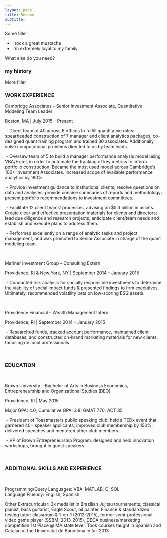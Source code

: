 ```yaml
---
layout: page
title: Resume
subtitle: 
---
```


Some filler

- I rock a great mustache
- I'm extremely loyal to my family

What else do you need?

### my history

More filler






### WORK EXPERIENCE

Cambridge Associates – Senior Investment Associate,
Quantitative Modeling Team Leader

Boston, MA | July 2015 – Present

 - Direct team of 40 across 6 offices to fulfill quantitative roles: spearheaded construction of 7 manager and client analytics packages, co-designed quant training program and trained 30 associates. Additionally, solve computational problems directed to us by team leads.

 - Oversaw team of 5 to build a manager performance analysis model using VBA/Excel, in order to automate the tracking of key metrics to inform portfolio construction. Became the most used model across Cambridge’s 100+ Investment Associates. Increased scope of available performance analytics by 180%.

 - Provide investment
guidance to institutional clients; resolve questions on data and analyses;
provide concise summaries of reports and methodology; present portfolio
recommendations to investment committees.

 - Facilitate 12
client teams’ processes, advising on $5.3 billion in assets. Create clear and
effective presentation materials for clients and directors; lead due diligence
and research projects; anticipate client/team needs and establish and execute
plans to address them.

 - Performed
excellently on a range of analytic tasks and project management, and was
promoted to Senior Associate in charge of the quant modeling team.

 

Mariner Investment Group – Consulting Extern         

Providence, RI & New York, NY | September 2014 – January
2015

 - Conducted risk
analysis for socially responsible investments to determine the viability of
social impact funds & presented findings to firm executives. Ultimately,
recommended volatility bets on low-scoring ESG assets.

 

Providence Financial – Wealth Management Intern 

Providence, RI | September 2014 – January 2015

 - Researched funds,
tracked account performance, maintained client databases, and constructed
on-brand marketing materials for new clients, focusing on local professionals.

 

### EDUCATION

 

Brown University – Bachelor of Arts in Business Economics,
Entrepreneurship and Organizational Studies (BEO)

Providence, RI | May 2015

Major GPA: 4.0; Cumulative GPA: 3.8; GMAT 770; ACT 35

 - President of
Toastmasters public speaking club: held a TEDx event that garnered 40+ speaker
applicants; improved club membership by 150%; delivered speeches and mentored
other club members.

 - VP of Brown
Entrepreneurship Program: designed and held innovation workshops, brought in
guest speakers.

 

### ADDITIONAL SKILLS AND EXPERIENCE

 

Programming/Query Languages: VBA, MATLAB, C, SQL                            Language Fluency:
English, Spanish

Other Extracurricular: 3x medalist in Brazilian Jujitsu
tournaments, classical pianist, bass guitarist, Eagle Scout, oil painter, Finance
& standardized testing tutor: classroom & 1-on-1 (2012-2015), former
semi-professional video game player (SSBM, 2013-2015), DECA business/marketing
competition 1st Place @ MA state level. Took courses taught in Spanish and
Catalan at the Universitat de Barcelona in fall 2013.

